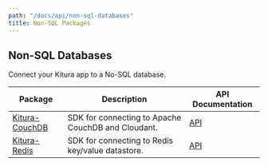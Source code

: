 ```yaml
---
path: "/docs/api/non-sql-databases"
title: Non-SQL Packages
---
```


## Non-SQL Databases

 Connect your Kitura app to a No-SQL database.

 | Package      | Description | API Documentation |
 | ----------- | ----------- | ------- |
 | [Kitura-CouchDB](https://github.com/IBM-Swift/Kitura-CouchDB)      | SDK for connecting to Apache CouchDB and Cloudant.  | [API](https://ibm-swift.github.io/Kitura-CouchDB/) |
 | [Kitura-Redis](https://github.com/IBM-Swift/Kitura-Redis) | SDK for connecting to Redis key/value datastore. | [API](https://ibm-swift.github.io/Kitura-redis/) |